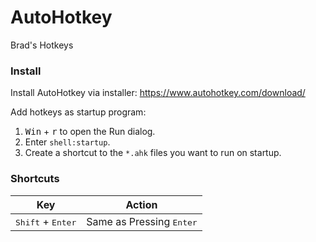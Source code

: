 # AutoHotkey

Brad's Hotkeys

### Install

Install AutoHotkey via installer: https://www.autohotkey.com/download/

Add hotkeys as startup program:
1. <kbd>Win</kbd> + <kbd>r</kbd> to open the Run dialog.
2. Enter `shell:startup`.
3. Create a shortcut to the `*.ahk` files you want to run on startup.

### Shortcuts

|Key                                                |Action  |
|---------------------------------------------------|--------|
|<kbd>Shift</kbd> + <kbd>Enter</kbd>        | Same as Pressing <kbd>Enter</kbd> |
